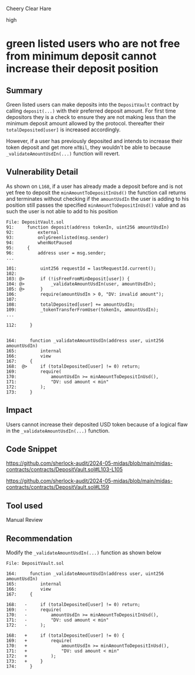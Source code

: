 Cheery Clear Hare

high

# green listed users who are not free from minimum deposit cannot increase their deposit position

## Summary
Green listed users can make deposits into the `DepositVault` contract by calling `deposit(...)` with their preferred deposit amount. For first time depositors they is a check to ensure they are not making less than the minimum deposit amount allowed by the protocol. thereafter their `totalDeposited[user]` is increased accordingly.

However, if a user has previously deposited and intends to increase their token deposit and get more `mTBil`, they wouldn't be able to because `_validateAmountUsdIn(...)` function will revert.

## Vulnerability Detail
As shown on `L168`, if a user has already made a deposit before and is not yet free to deposit the `minAmountToDepositInUsd()` the function call returns and terminates without checking if the `amountUsdIn` the user is adding to his position still passes the specified `minAmountToDepositInUsd()` value and as such the user is not able to add to his position


```solidity
File: DepositVault.sol
91:     function deposit(address tokenIn, uint256 amountUsdIn)
92:         external
93:         onlyGreenlisted(msg.sender)
94:         whenNotPaused
95:     {
96:         address user = msg.sender;
...

101:         uint256 requestId = lastRequestId.current();
102: 
103: @>      if (!isFreeFromMinDeposit[user]) { 
104: @>          _validateAmountUsdIn(user, amountUsdIn);
105: @>      }
106:         require(amountUsdIn > 0, "DV: invalid amount");
107: 
108:         totalDeposited[user] += amountUsdIn;
109:         _tokenTransferFromUser(tokenIn, amountUsdIn);
...

112:     }


164:     function _validateAmountUsdIn(address user, uint256 amountUsdIn)
165:         internal
166:         view
167:     {
168:  @>     if (totalDeposited[user] != 0) return;
169:         require(
170:             amountUsdIn >= minAmountToDepositInUsd(),
171:             "DV: usd amount < min"
172:         );
173:     }

```


## Impact
Users cannot increase their deposited USD token because of a logical flaw in the `_validateAmountUsdIn(...)` function.

## Code Snippet
https://github.com/sherlock-audit/2024-05-midas/blob/main/midas-contracts/contracts/DepositVault.sol#L103-L105

https://github.com/sherlock-audit/2024-05-midas/blob/main/midas-contracts/contracts/DepositVault.sol#L159


## Tool used
Manual Review


## Recommendation
Modify the `_validateAmountUsdIn(...)` function as shown below

```solidity
File: DepositVault.sol

164:     function _validateAmountUsdIn(address user, uint256 amountUsdIn)
165:         internal
166:         view
167:     {

168:   -     if (totalDeposited[user] != 0) return;
169:   -     require(
170:   -         amountUsdIn >= minAmountToDepositInUsd(),
171:   -         "DV: usd amount < min"
172:   -     );

168:   +     if (totalDeposited[user] != 0) {
169:   +         require(
170:   +             amountUsdIn >= minAmountToDepositInUsd(),
171:   +             "DV: usd amount < min"
172:   +         );
173:   +     }
174:     }

```

